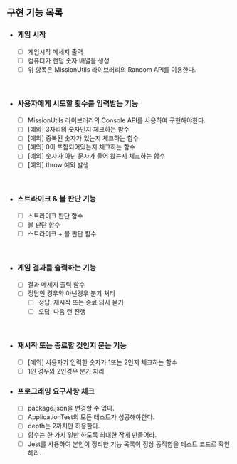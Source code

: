 <!-- prettier-ignore-start -->
## 구현 기능 목록

- ### 게임 시작
  - [ ] 게임시작 메세지 출력
  - [ ] 컴퓨터가 랜덤 숫자 배열을 생성
  - [ ] 위 항목은 MissionUtils 라이브러리의 Random API를 이용한다.
<br/>

- ### 사용자에게 시도할 횟수를 입력받는 기능
  - [ ] MissionUtils 라이브러리의 Console API를 사용하여 구현해야한다.
  - [ ] [예외] 3자리의 숫자인지 체크하는 함수
  - [ ] [예외] 중복된 숫자가 있는지 체크하는 함수
  - [ ] [예외] 0이 포함되어있는지 체크하는 함수
  - [ ] [예외] 숫자가 아닌 문자가 들어 왔는지 체크하는 함수
  - [ ] [예외] throw 예외 발생
<br/>

- ### 스트라이크 & 볼 판단 기능
  - [ ] 스트라이크 판단 함수
  - [ ] 볼 판단 함수
  - [ ] 스트라이크 + 볼 판단 함수
<br/>

- ### 게임 결과를 출력하는 기능
  - [ ] 결과 메세지 출력 함수
  - [ ] 정답인 경우와 아닌경우 분기 처리
    - [ ] 정답: 재시작 또는 종료 의사 묻기
    - [ ] 오답: 다음 턴 진행
<br/>

- ### 재시작 또는 종료할 것인지 묻는 기능
  - [ ] [예외] 사용자가 입력한 숫자가 1또는 2인지 체크하는 함수
  - [ ] 1인 경우와 2인경우 분기 처리

- ### 프로그래밍 요구사항 체크
  - [ ] package.json을 변경할 수 없다.
  - [ ] ApplicationTest의 모든 테스트가 성공해야한다.
  - [ ] depth는 2까지만 허용한다.
  - [ ] 함수는 한 가지 일만 하도록 최대한 작게 만들어라.
  - [ ] Jest를 사용하여 본인이 정리한 기능 목록이 정상 동작함을 테스트 코드로 확인해라.

 <br/>


<!-- prettier-ignore-end -->
